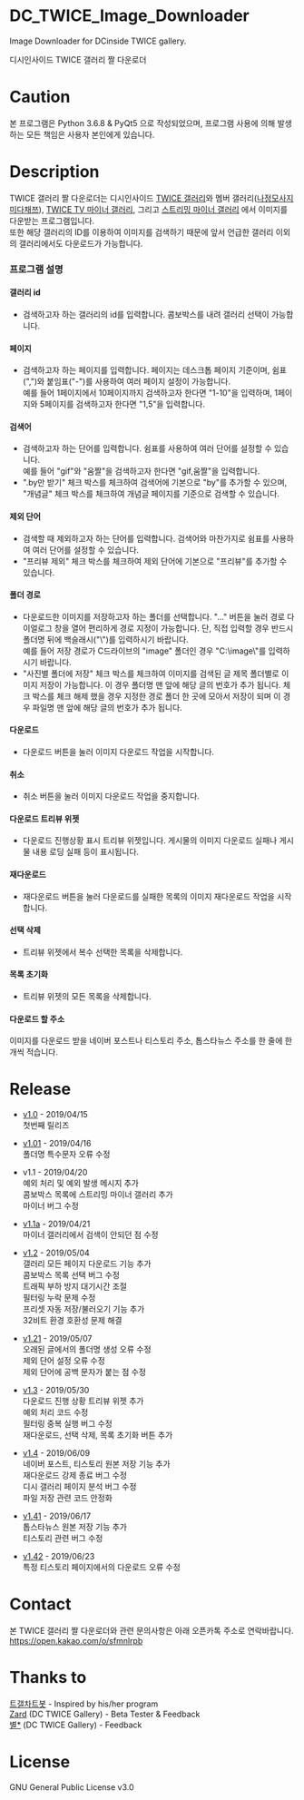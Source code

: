 # DC_TWICE_Image_Downloader
Image Downloader for DCinside TWICE gallery.

디시인사이드 TWICE 갤러리 짤 다운로더

# Caution
본 프로그램은 Python 3.6.8 & PyQt5 으로 작성되었으며, 프로그램 사용에 의해 발생하는 모든 책임은 사용자 본인에게 있습니다.

# Description
TWICE 갤러리 짤 다운로더는 디시인사이드 [TWICE 갤러리](https://gall.dcinside.com/board/lists/?id=twice)와 멤버 갤러리([나](https://gall.dcinside.com/board/lists/?id=nayeone)[정](https://gall.dcinside.com/mgallery/board/lists/?id=jungyeon)[모](https://gall.dcinside.com/mgallery/board/lists/?id=momo)[사](https://gall.dcinside.com/board/lists/?id=sanarang)[지](https://gall.dcinside.com/mgallery/board/lists/?id=jihyo)[미](https://gall.dcinside.com/mgallery/board/lists/?id=twicemina)[다](https://gall.dcinside.com/board/lists/?id=dahyeon)[채](https://gall.dcinside.com/mgallery/board/lists/?id=sonchaeyoung)[쯔](https://gall.dcinside.com/mgallery/board/lists/?id=tzuyu0614)), [TWICE TV 마이너 갤러리](https://gall.dcinside.com/mgallery/board/lists/?id=twicetv), 그리고 [스트리밍 마이너 갤러리](https://gall.dcinside.com/mgallery/board/lists/?id=streaming) 에서 이미지를 다운받는 프로그램입니다.  
또한 해당 갤러리의 ID를 이용하여 이미지를 검색하기 때문에 앞서 언급한 갤러리 이외의 갤러리에서도 다운로드가 가능합니다.

### 프로그램 설명
#### 갤러리 id  
* 검색하고자 하는 갤러리의 id를 입력합니다. 콤보박스를 내려 갤러리 선택이 가능합니다.
  
#### 페이지  
* 검색하고자 하는 페이지를 입력합니다. 페이지는 데스크톱 페이지 기준이며, 쉼표(",")와 붙임표("-")를 사용하여 여러 페이지 설정이 가능합니다.  
예를 들어 1페이지에서 10페이지까지 검색하고자 한다면 "1-10"을 입력하며, 1페이지와 5페이지를 검색하고자 한다면 "1,5"을 입력합니다.

#### 검색어  
* 검색하고자 하는 단어를 입력합니다. 쉼표를 사용하여 여러 단어를 설정할 수 있습니다.  
예를 들어 "gif"와 "움짤"을 검색하고자 한다면 "gif,움짤"을 입력합니다.  
* ".by만 받기" 체크 박스를 체크하여 검색어에 기본으로 "by"를 추가할 수 있으며, "개념글" 체크 박스를 체크하여 개념글 페이지를 기준으로 검색할 수 있습니다.

#### 제외 단어  
* 검색할 때 제외하고자 하는 단어를 입력합니다. 검색어와 마찬가지로 쉼표를 사용하여 여러 단어를 설정할 수 있습니다.  
* "프리뷰 제외" 체크 박스를 체크하여 제외 단어에 기본으로 "프리뷰"를 추가할 수 있습니다.

#### 폴더 경로  
* 다운로드한 이미지를 저장하고자 하는 폴더를 선택합니다. "..." 버튼을 눌러 경로 다이얼로그 창을 열어 편리하게 경로 지정이 가능합니다. 단, 직접 입력할 경우 반드시 폴더명 뒤에 백슬래시("\\")를 입력하시기 바랍니다.  
예를 들어 저장 경로가 C드라이브의 "image" 폴더인 경우 "C:\image\\"를 입력하시기 바랍니다.  
* "사진별 폴더에 저장" 체크 박스를 체크하여 이미지를 검색된 글 제목 폴더별로 이미지 저장이 가능합니다. 이 경우 폴더명 맨 앞에 해당 글의 번호가 추가 됩니다. 체크 박스를 체크 해제 했을 경우 지정한 경로 폴더 한 곳에 모아서 저장이 되며 이 경우 파일명 맨 앞에 해당 글의 번호가 추가 됩니다.

#### 다운로드  
* 다운로드 버튼을 눌러 이미지 다운로드 작업을 시작합니다.

#### 취소  
* 취소 버튼을 눌러 이미지 다운로드 작업을 중지합니다.

#### 다운로드 트리뷰 위젯  
* 다운로드 진행상황 표시 트리뷰 위젯입니다. 게시물의 이미지 다운로드 실패나 게시물 내용 로딩 실패 등이 표시됩니다.

#### 재다운로드  
* 재다운로드 버튼을 눌러 다운로드를 실패한 목록의 이미지 재다운로드 작업을 시작합니다.

#### 선택 삭제  
* 트리뷰 위젯에서 복수 선택한 목록을 삭제합니다.

#### 목록 초기화  
* 트리뷰 위젯의 모든 목록을 삭제합니다.

#### 다운로드 할 주소  
이미지를 다운로드 받을 네이버 포스트나 티스토리 주소, 톱스타뉴스 주소를 한 줄에 한 개씩 적습니다.

# Release
* [v1.0](https://github.com/nadane1708/DC_TWICE_Image_Downloader/releases/tag/v1.0) - 2019/04/15  
첫번째 릴리즈

* [v1.01](https://github.com/nadane1708/DC_TWICE_Image_Downloader/releases/tag/v1.01) - 2019/04/16  
폴더명 특수문자 오류 수정

* v1.1 - 2019/04/20  
예외 처리 및 예외 발생 메시지 추가  
콤보박스 목록에 스트리밍 마이너 갤러리 추가  
마이너 버그 수정  

* [v1.1a](https://github.com/nadane1708/DC_TWICE_Image_Downloader/releases/tag/v1.1a) - 2019/04/21  
마이너 갤러리에서 검색이 안되던 점 수정  

* [v1.2](https://github.com/nadane1708/DC_TWICE_Image_Downloader/releases/tag/v1.2) - 2019/05/04  
갤러리 모든 페이지 다운로드 기능 추가  
콤보박스 목록 선택 버그 수정  
트래픽 부하 방지 대기시간 조절  
필터링 누락 문제 수정  
프리셋 자동 저장/불러오기 기능 추가  
32비트 환경 호환성 문제 해결  

* [v1.21](https://github.com/nadane1708/DC_TWICE_Image_Downloader/releases/tag/v1.21) - 2019/05/07  
오래된 글에서의 폴더명 생성 오류 수정  
제외 단어 설정 오류 수정  
제외 단어에 공백 문자가 붙는 점 수정  

* [v1.3](https://github.com/nadane1708/DC_TWICE_Image_Downloader/releases/tag/v1.3) - 2019/05/30  
다운로드 진행 상황 트리뷰 위젯 추가  
예외 처리 코드 수정  
필터링 중복 실행 버그 수정  
재다운로드, 선택 삭제, 목록 초기화 버튼 추가  

* [v1.4](https://github.com/nadane1708/DC_TWICE_Image_Downloader/releases/tag/v1.4) - 2019/06/09  
네이버 포스트, 티스토리 원본 저장 기능 추가  
재다운로드 강제 종료 버그 수정  
디시 갤러리 페이지 분석 버그 수정  
파일 저장 관련 코드 안정화  

* [v1.41](https://github.com/nadane1708/DC_TWICE_Image_Downloader/releases/tag/v1.41) - 2019/06/17  
톱스타뉴스 원본 저장 기능 추가  
티스토리  관련 버그 수정  

* [v1.42](https://github.com/nadane1708/DC_TWICE_Image_Downloader/releases/tag/v1.41) - 2019/06/23  
특정 티스토리 페이지에서의 다운로드 오류 수정    

# Contact
본 TWICE 갤러리 짤 다운로더와 관련 문의사항은 아래 오픈카톡 주소로 연락바랍니다.  
https://open.kakao.com/o/sfmnlrpb  

# Thanks to
[트갤차트봇](https://gall.dcinside.com/board/view?id=twice&no=3939753) - Inspired by his/her program  
[Zard](https://gallog.dcinside.com/blueaqua1019) (DC TWICE Gallery) - Beta Tester & Feedback  
[별*](https://gallog.dcinside.com/acalffkstlqkf) (DC TWICE Gallery) - Feedback

# License
GNU General Public License v3.0
